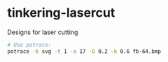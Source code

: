 # tinkering-lasercut
Designs for laser cutting

```bash
# Use potrace:
potrace -b svg -t 1 -a 17 -O 0.2 -k 0.6 fb-64.bmp
```
